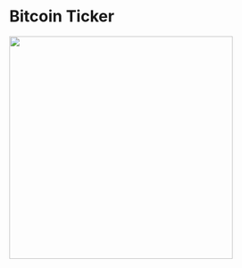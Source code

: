 
#  Bitcoin Ticker

<img src="https://github.com/amitvirani/BitcoinTicker-iOS12-master/blob/master/BitCoinApp.png" width="400">

